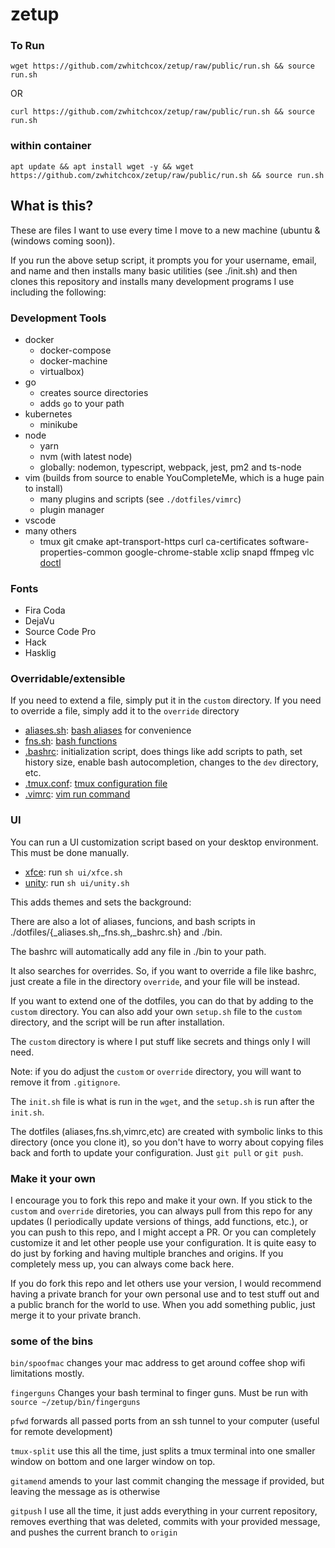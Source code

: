 # zetup

### To Run

`wget https://github.com/zwhitchcox/zetup/raw/public/run.sh && source run.sh`

OR

`curl https://github.com/zwhitchcox/zetup/raw/public/run.sh && source run.sh`

### within container

`apt update && apt install wget -y && wget https://github.com/zwhitchcox/zetup/raw/public/run.sh && source run.sh`


## What is this?

These are files I want to use every time I move to a new machine (ubuntu & (windows coming soon)).

If you run the above setup script, it prompts you for your username, email, and name and then installs many basic utilities (see ./init.sh) and then clones this repository and installs many development programs I use including the following:

### Development Tools

* docker
  - docker-compose
  - docker-machine
  - virtualbox)
* go
  - creates source directories
  - adds `go` to your path
* kubernetes
  - minikube
* node
  - yarn
  - nvm (with latest node)
  - globally: nodemon, typescript, webpack, jest, pm2 and ts-node
* vim (builds from source to enable YouCompleteMe, which is a huge pain to install)
  - many plugins and scripts (see `./dotfiles/vimrc`)
  - plugin manager
* vscode
* many others
  - tmux git cmake apt-transport-https curl ca-certificates software-properties-common google-chrome-stable xclip snapd ffmpeg vlc [doctl](https://github.com/digitalocean/doctl)


### Fonts

* Fira Coda
* DejaVu
* Source Code Pro
* Hack
* Hasklig


### Overridable/extensible

If you need to extend a file, simply put it in the `custom` directory. If you need to override a file, simply add it to the `override` directory

* [aliases.sh](dotfiles/_aliases.sh): [bash aliases](https://www.tldp.org/LDP/abs/html/aliases.html) for convenience
* [fns.sh](dotfiles/_fns.sh): [bash functions](https://linuxize.com/post/bash-functions/)
* [.bashrc](dotfiles/_bashrc.sh): initialization script, does things like add scripts to path, set history size, enable bash autocompletion, changes to the `dev` directory, etc.
* [.tmux.conf](dotfiles/_tmux.conf): [tmux configuration file](https://github.com/tmux/tmux)
* [.vimrc](dotfiles/_vimrc): [vim run command](https://www.vim.org/)
 

### UI

You can run a UI customization script based on your desktop environment. This must be done manually.

* [xfce](ui/xfce.sh): run `sh ui/xfce.sh`
* [unity](ui/unity.sh): run `sh ui/unity.sh`

This adds themes and sets the background:



There are also a lot of aliases, funcions, and bash scripts in ./dotfiles/{_aliases.sh,_fns.sh,_bashrc.sh} and ./bin.

The bashrc will automatically add any file in ./bin to your path.

It also searches for overrides. So, if you want to override a file like bashrc, just create a file in the directory `override`, and your file will be instead.

If you want to extend one of the dotfiles, you can do that by adding to the `custom` directory. You can also add your own `setup.sh` file to the `custom` directory, and the script will be run after installation.

The `custom` directory is where I put stuff like secrets and things only I will need.

Note: if you do adjust the `custom` or `override` directory, you will want to remove it from `.gitignore`.

The `init.sh` file is what is run in the `wget`, and the `setup.sh` is run after the `init.sh`.

The dotfiles (aliases,fns.sh,vimrc,etc) are created with symbolic links to this directory (once you clone it), so you don't have to worry about copying files back and forth to update your configuration. Just `git pull` or `git push`.

### Make it your own

I encourage you to fork this repo and make it your own. If you stick to the `custom` and `override` diretories, you can always pull from this repo for any updates (I periodically update versions of things, add functions, etc.), or you can push to this repo, and I might accept a PR. Or you can completely customize it and let other people use your configuration. It is quite easy to do just by forking and having multiple branches and origins. If you completely mess up, you can always come back here.

If you do fork this repo and let others use your version, I would recommend having a private branch for your own personal use and to test stuff out and a public branch for the world to use. When you add something public, just merge it to your private branch.

### some of the bins

`bin/spoofmac` changes your mac address to get around coffee shop wifi limitations mostly.

`fingerguns` Changes your bash terminal to finger guns. Must be run with `source ~/zetup/bin/fingerguns`

`pfwd` forwards all passed ports from an ssh tunnel to your computer (useful for remote development)

  `tmux-split` use this all the time, just splits a tmux terminal into one smaller window on bottom and one larger window on top.

  `gitamend` amends to your last commit changing the message if provided, but leaving the message as is otherwise

  `gitpush` I use all the time, it just adds everything in your current repository, removes everthing that was deleted, commits with your provided message, and pushes the current branch to `origin`
